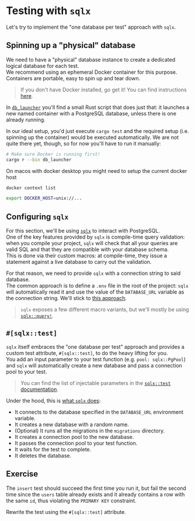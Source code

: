 # Testing with `sqlx`

Let's try to implement the "one database per test" approach with `sqlx`.  

## Spinning up a "physical" database

We need to have a "physical" database instance to create a dedicated logical database for each test.  
We recommend using an ephemeral Docker container for this purpose. Containers are portable, easy to spin up and tear down.

> If you don't have Docker installed, go get it! You can find instructions [here](https://docs.docker.com/get-docker/).

In [`db_launcher`](../../../db_launcher) you'll find a small Rust script that does just that: it launches a new 
named container with a PostgreSQL database, unless there is one already running.  

In our ideal setup, you'd just execute `cargo test` and the required setup (i.e. spinning up the container) would be 
executed automatically. We are not quite there yet, though, so for now you'll have to run it manually:

```bash
# Make sure Docker is running first!
cargo r --bin db_launcher
```

On macos with docker desktop you might need to setup the current docker host
```bash
docker context list
```

```bash
export DOCKER_HOST=unix://...
```

## Configuring `sqlx`

For this section, we'll be using [`sqlx`](https://crates.io/crates/sqlx) to interact with PostgreSQL.  
One of the key features provided by `sqlx` is compile-time query validation: when you compile your project,
`sqlx` will check that all your queries are valid SQL and that they are compatible with your database schema.  
This is done via their custom macros: at compile-time, they issue a statement against a live database to carry
out the validation.  

For that reason, we need to provide `sqlx` with a connection string to said database.  
The common approach is to define a `.env` file in the root of the project: `sqlx` will automatically read it and
use the value of the `DATABASE_URL` variable as the connection string. We'll stick to [this approach](../../../.env).

> `sqlx` exposes a few different macro variants, but we'll mostly be using [`sqlx::query!`](https://docs.rs/sqlx/0.7.3/sqlx/macro.query.html).

## `#[sqlx::test]`

`sqlx` itself embraces the "one database per test" approach and provides a custom test attribute, `#[sqlx::test]`, to do
the heavy lifting for you.  
You add an input parameter to your test function (e.g. `pool: sqlx::PgPool`) and `sqlx` will automatically create a new
database and pass a connection pool to your test.

> You can find the list of injectable parameters in the [`sqlx::test` documentation](https://docs.rs/sqlx/0.7.3/sqlx/attr.test.html).

Under the hood, this is [what `sqlx` does](https://github.com/launchbadge/sqlx/blob/982c014f54843cb5661e667f66937d59bd09b512/sqlx-core/src/testing/mod.rs#L171):

- It connects to the database specified in the `DATABASE_URL` environment variable.
- It creates a new database with a random name.
- (Optional) It runs all the migrations in the `migrations` directory.
- It creates a connection pool to the new database.
- It passes the connection pool to your test function.
- It waits for the test to complete.
- It deletes the database.

## Exercise

The `insert` test should succeed the first time you run it, but fail the second time since the `users` table already exists
and it already contains a row with the same `id`, thus violating the `PRIMARY KEY` constraint.  

Rewrite the test using the `#[sqlx::test]` attribute.